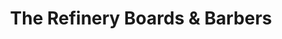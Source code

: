 ---
title: "The Refinery Boards & Barbers"
url: /sudbury/the-refinery-boards-and-barbers/
shop: hairdresser
---